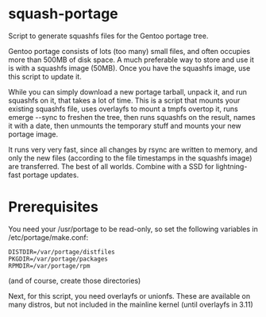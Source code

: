 squash-portage
==============

Script to generate squashfs files for the Gentoo portage tree.

Gentoo portage consists of lots (too many) small files, and often occupies
more than 500MB of disk space.  A much preferable way to store and use it
is with a squashfs image (50MB).  Once you have the squashfs image, use this
script to update it.

While you can simply download a new portage tarball, unpack it, and run
squashfs on it, that takes a lot of time.  This is a script that mounts
your existing squashfs file, uses overlayfs to mount a tmpfs overtop it,
runs emerge --sync to freshen the tree, then runs squashfs on the result,
names it with a date, then unmounts the temporary stuff and mounts your new
portage image.

It runs very very fast, since all changes by rsync are written to memory, and
only the new files (according to the file timestamps in the squashfs image)
are transferred.  The best of all worlds.  Combine with a SSD for lightning-fast
portage updates.

Prerequisites
=============

You need your /usr/portage to be read-only, so set the following variables
in /etc/portage/make.conf:

    DISTDIR=/var/portage/distfiles
    PKGDIR=/var/portage/packages
    RPMDIR=/var/portage/rpm

(and of course, create those directories)

Next, for this script, you need overlayfs or unionfs.  These are available
on many distros, but not included in the mainline kernel (until overlayfs
in 3.11)

